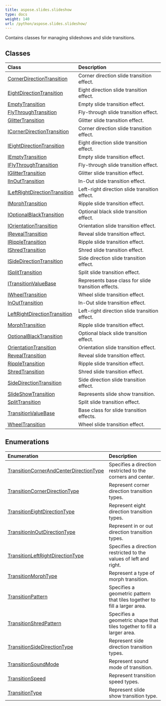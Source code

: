 ```yaml
---
title: aspose.slides.slideshow
type: docs
weight: 140
url: /python/aspose.slides.slideshow/
---
```



Contains classes for managing slideshows and slide transitions.

## **Classes**
|**Class**|**Description**|
| :- | :- |
|[CornerDirectionTransition](/python/aspose.slides.slideshow/cornerdirectiontransition/)|Corner direction slide transition effect.|
|[EightDirectionTransition](/python/aspose.slides.slideshow/eightdirectiontransition/)|Eight direction slide transition effect.|
|[EmptyTransition](/python/aspose.slides.slideshow/emptytransition/)|Empty slide transition effect.|
|[FlyThroughTransition](/python/aspose.slides.slideshow/flythroughtransition/)|Fly-through slide transition effect.|
|[GlitterTransition](/python/aspose.slides.slideshow/glittertransition/)|Glitter slide transition effect.|
|[ICornerDirectionTransition](/python/aspose.slides.slideshow/icornerdirectiontransition/)|Corner direction slide transition effect.|
|[IEightDirectionTransition](/python/aspose.slides.slideshow/ieightdirectiontransition/)|Eight direction slide transition effect.|
|[IEmptyTransition](/python/aspose.slides.slideshow/iemptytransition/)|Empty slide transition effect.|
|[IFlyThroughTransition](/python/aspose.slides.slideshow/iflythroughtransition/)|Fly-through slide transition effect.|
|[IGlitterTransition](/python/aspose.slides.slideshow/iglittertransition/)|Glitter slide transition effect.|
|[IInOutTransition](/python/aspose.slides.slideshow/iinouttransition/)|In-Out slide transition effect.|
|[ILeftRightDirectionTransition](/python/aspose.slides.slideshow/ileftrightdirectiontransition/)|Left-right direction slide transition effect.|
|[IMorphTransition](/python/aspose.slides.slideshow/imorphtransition/)|Ripple slide transition effect.|
|[IOptionalBlackTransition](/python/aspose.slides.slideshow/ioptionalblacktransition/)|Optional black slide transition effect.|
|[IOrientationTransition](/python/aspose.slides.slideshow/iorientationtransition/)|Orientation slide transition effect.|
|[IRevealTransition](/python/aspose.slides.slideshow/irevealtransition/)|Reveal slide transition effect.|
|[IRippleTransition](/python/aspose.slides.slideshow/irippletransition/)|Ripple slide transition effect.|
|[IShredTransition](/python/aspose.slides.slideshow/ishredtransition/)|Shred slide transition effect.|
|[ISideDirectionTransition](/python/aspose.slides.slideshow/isidedirectiontransition/)|Side direction slide transition effect.|
|[ISplitTransition](/python/aspose.slides.slideshow/isplittransition/)|Split slide transition effect.|
|[ITransitionValueBase](/python/aspose.slides.slideshow/itransitionvaluebase/)|Represents base class for slide transition effects.|
|[IWheelTransition](/python/aspose.slides.slideshow/iwheeltransition/)|Wheel slide transition effect.|
|[InOutTransition](/python/aspose.slides.slideshow/inouttransition/)|In-Out slide transition effect.|
|[LeftRightDirectionTransition](/python/aspose.slides.slideshow/leftrightdirectiontransition/)|Left-right direction slide transition effect.|
|[MorphTransition](/python/aspose.slides.slideshow/morphtransition/)|Ripple slide transition effect.|
|[OptionalBlackTransition](/python/aspose.slides.slideshow/optionalblacktransition/)|Optional black slide transition effect.|
|[OrientationTransition](/python/aspose.slides.slideshow/orientationtransition/)|Orientation slide transition effect.|
|[RevealTransition](/python/aspose.slides.slideshow/revealtransition/)|Reveal slide transition effect.|
|[RippleTransition](/python/aspose.slides.slideshow/rippletransition/)|Ripple slide transition effect.|
|[ShredTransition](/python/aspose.slides.slideshow/shredtransition/)|Shred slide transition effect.|
|[SideDirectionTransition](/python/aspose.slides.slideshow/sidedirectiontransition/)|Side direction slide transition effect.|
|[SlideShowTransition](/python/aspose.slides.slideshow/slideshowtransition/)|Represents slide show transition.|
|[SplitTransition](/python/aspose.slides.slideshow/splittransition/)|Split slide transition effect.|
|[TransitionValueBase](/python/aspose.slides.slideshow/transitionvaluebase/)|Base class for slide transition effects.|
|[WheelTransition](/python/aspose.slides.slideshow/wheeltransition/)|Wheel slide transition effect.|
## **Enumerations**
|**Enumeration**|**Description**|
| :- | :- |
|[TransitionCornerAndCenterDirectionType](/python/aspose.slides.slideshow/transitioncornerandcenterdirectiontype/)|Specifies a direction restricted to the corners and center.|
|[TransitionCornerDirectionType](/python/aspose.slides.slideshow/transitioncornerdirectiontype/)|Represent corner direction transition types.|
|[TransitionEightDirectionType](/python/aspose.slides.slideshow/transitioneightdirectiontype/)|Represent eight direction transition types.|
|[TransitionInOutDirectionType](/python/aspose.slides.slideshow/transitioninoutdirectiontype/)|Represent in or out direction transition types.|
|[TransitionLeftRightDirectionType](/python/aspose.slides.slideshow/transitionleftrightdirectiontype/)|Specifies a direction restricted to the values of left and right.|
|[TransitionMorphType](/python/aspose.slides.slideshow/transitionmorphtype/)|Represent a type of morph transition.|
|[TransitionPattern](/python/aspose.slides.slideshow/transitionpattern/)|Specifies a geometric pattern that tiles together to fill a larger area.|
|[TransitionShredPattern](/python/aspose.slides.slideshow/transitionshredpattern/)|Specifies a geometric shape that tiles together to fill a larger area.|
|[TransitionSideDirectionType](/python/aspose.slides.slideshow/transitionsidedirectiontype/)|Represent side direction transition types.|
|[TransitionSoundMode](/python/aspose.slides.slideshow/transitionsoundmode/)|Represent sound mode of transition.|
|[TransitionSpeed](/python/aspose.slides.slideshow/transitionspeed/)|Represent transition speed types.|
|[TransitionType](/python/aspose.slides.slideshow/transitiontype/)|Represent slide show transition type.|
